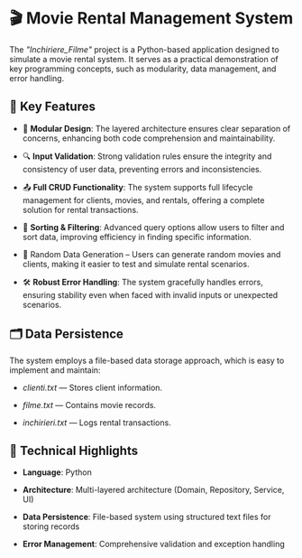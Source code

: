 # 🎬 Movie Rental Management System

The *"Inchiriere_Filme"* project is a Python-based application designed to simulate a movie rental system. It serves as a practical demonstration of key programming concepts, such as modularity, data management, and error handling.


## 🌟 Key Features

-  🎯 **Modular Design**: The layered architecture ensures clear separation of concerns, enhancing both code comprehension and maintainability.

-  🔍 **Input Validation**: Strong validation rules ensure the integrity and consistency of user data, preventing errors and inconsistencies.

-  📤 **Full CRUD Functionality**: The system supports full lifecycle management for clients, movies, and rentals, offering a complete solution for rental transactions.

-  📑 **Sorting & Filtering**: Advanced query options allow users to filter and sort data, improving efficiency in finding specific information.
  
-  🎲 Random Data Generation – Users can generate random movies and clients, making it easier to test and simulate rental scenarios.

-  🛠️ **Robust Error Handling**: The system gracefully handles errors, ensuring stability even when faced with invalid inputs or unexpected scenarios.


## 🗂️ Data Persistence

The system employs a file-based data storage approach, which is easy to implement and maintain:

-  *clienti.txt* — Stores client information.

-  *filme.txt* — Contains movie records.

-  *inchirieri.txt* — Logs rental transactions.





## 🔬 Technical Highlights
-  **Language**: Python

-  **Architecture**: Multi-layered architecture (Domain, Repository, Service, UI)

-  **Data Persistence**: File-based system using structured text files for storing records

-  **Error Management**: Comprehensive validation and exception handling


